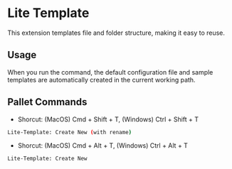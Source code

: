 # Lite Template

This extension templates file and folder structure, making it easy to reuse.

## Usage

When you run the command, the default configuration file and sample templates are automatically created in the current working path.

## Pallet Commands

- Shorcut: (MacOS) Cmd + Shift + T, (Windows) Ctrl + Shift + T

```bash
Lite-Template: Create New (with rename)
```

- Shorcut: (MacOS) Cmd + Alt + T, (Windows) Ctrl + Alt + T

```bash
Lite-Template: Create New
```
